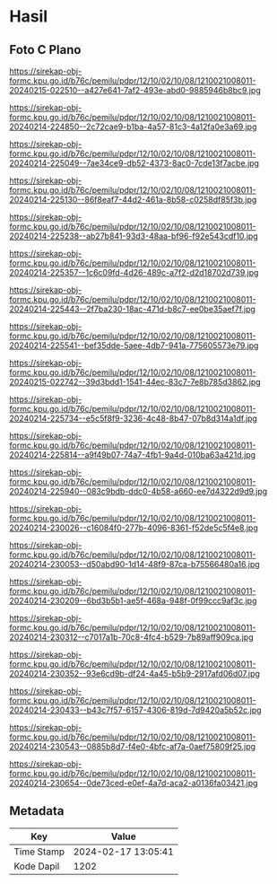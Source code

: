 # Hasil

## Foto C Plano

https://sirekap-obj-formc.kpu.go.id/b76c/pemilu/pdpr/12/10/02/10/08/1210021008011-20240215-022510--a427e641-7af2-493e-abd0-9885946b8bc9.jpg

https://sirekap-obj-formc.kpu.go.id/b76c/pemilu/pdpr/12/10/02/10/08/1210021008011-20240214-224850--2c72cae9-b1ba-4a57-81c3-4a12fa0e3a69.jpg

https://sirekap-obj-formc.kpu.go.id/b76c/pemilu/pdpr/12/10/02/10/08/1210021008011-20240214-225049--7ae34ce9-db52-4373-8ac0-7cde13f7acbe.jpg

https://sirekap-obj-formc.kpu.go.id/b76c/pemilu/pdpr/12/10/02/10/08/1210021008011-20240214-225130--86f8eaf7-44d2-461a-8b58-c0258df85f3b.jpg

https://sirekap-obj-formc.kpu.go.id/b76c/pemilu/pdpr/12/10/02/10/08/1210021008011-20240214-225238--ab27b841-93d3-48aa-bf96-f92e543cdf10.jpg

https://sirekap-obj-formc.kpu.go.id/b76c/pemilu/pdpr/12/10/02/10/08/1210021008011-20240214-225357--1c6c09fd-4d26-489c-a7f2-d2d18702d739.jpg

https://sirekap-obj-formc.kpu.go.id/b76c/pemilu/pdpr/12/10/02/10/08/1210021008011-20240214-225443--2f7ba230-18ac-471d-b8c7-ee0be35aef7f.jpg

https://sirekap-obj-formc.kpu.go.id/b76c/pemilu/pdpr/12/10/02/10/08/1210021008011-20240214-225541--bef35dde-5aee-4db7-941a-775605573e79.jpg

https://sirekap-obj-formc.kpu.go.id/b76c/pemilu/pdpr/12/10/02/10/08/1210021008011-20240215-022742--39d3bdd1-1541-44ec-83c7-7e8b785d3862.jpg

https://sirekap-obj-formc.kpu.go.id/b76c/pemilu/pdpr/12/10/02/10/08/1210021008011-20240214-225734--e5c5f8f9-3236-4c48-8b47-07b8d314a1df.jpg

https://sirekap-obj-formc.kpu.go.id/b76c/pemilu/pdpr/12/10/02/10/08/1210021008011-20240214-225814--a9f49b07-74a7-4fb1-9a4d-010ba63a421d.jpg

https://sirekap-obj-formc.kpu.go.id/b76c/pemilu/pdpr/12/10/02/10/08/1210021008011-20240214-225940--083c9bdb-ddc0-4b58-a660-ee7d4322d9d9.jpg

https://sirekap-obj-formc.kpu.go.id/b76c/pemilu/pdpr/12/10/02/10/08/1210021008011-20240214-230026--c16084f0-277b-4096-8361-f52de5c5f4e8.jpg

https://sirekap-obj-formc.kpu.go.id/b76c/pemilu/pdpr/12/10/02/10/08/1210021008011-20240214-230053--d50abd90-1d14-48f9-87ca-b75566480a16.jpg

https://sirekap-obj-formc.kpu.go.id/b76c/pemilu/pdpr/12/10/02/10/08/1210021008011-20240214-230209--6bd3b5b1-ae5f-468a-948f-0f99ccc9af3c.jpg

https://sirekap-obj-formc.kpu.go.id/b76c/pemilu/pdpr/12/10/02/10/08/1210021008011-20240214-230312--c7017a1b-70c8-4fc4-b529-7b89aff909ca.jpg

https://sirekap-obj-formc.kpu.go.id/b76c/pemilu/pdpr/12/10/02/10/08/1210021008011-20240214-230352--93e6cd9b-df24-4a45-b5b9-2917afd06d07.jpg

https://sirekap-obj-formc.kpu.go.id/b76c/pemilu/pdpr/12/10/02/10/08/1210021008011-20240214-230433--b43c7f57-6157-4306-819d-7d9420a5b52c.jpg

https://sirekap-obj-formc.kpu.go.id/b76c/pemilu/pdpr/12/10/02/10/08/1210021008011-20240214-230543--0885b8d7-f4e0-4bfc-af7a-0aef75809f25.jpg

https://sirekap-obj-formc.kpu.go.id/b76c/pemilu/pdpr/12/10/02/10/08/1210021008011-20240214-230654--0de73ced-e0ef-4a7d-aca2-a0136fa03421.jpg


## Metadata

| Key        | Value               |
| ---------- | ------------------- |
| Time Stamp | 2024-02-17 13:05:41 |
| Kode Dapil | 1202                |



